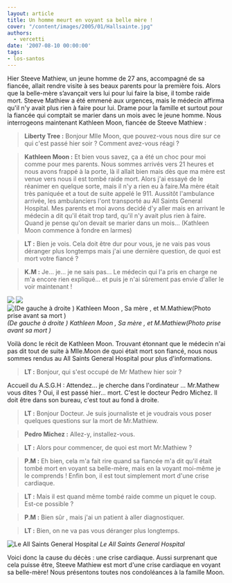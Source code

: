 ```yaml
---
layout: article
title: Un homme meurt en voyant sa belle mère !
cover: "/content/images/2005/01/Hallsainte.jpg"
authors:
  - vercetti
date: '2007-08-10 00:00:00'
tags:
- los-santos
---
```


Hier Steeve Mathiew, un jeune homme de 27 ans, accompagné de sa fiancée, allait rendre visite à ses beaux parents pour la première fois. Alors que la belle-mère s’avançait vers lui pour lui faire la bise, il tombe raide mort. Steeve Mathiew a été emmené aux urgences, mais le médecin affirma qu'il n'y avait plus rien à faire pour lui. Drame pour la famille et surtout pour la fiancée qui comptait se marier dans un mois avec le jeune homme. Nous interrogeons maintenant Kathleen Moon, fiancée de Steeve Mathiew :

> **Liberty Tree :** Bonjour Mlle Moon, que pouvez-vous nous dire sur ce qui c'est passé hier soir ? Comment avez-vous réagi ?

> **Kathleen Moon :** Et bien vous savez, ça a été un choc pour moi comme pour mes parents. Nous sommes arrivés vers 21 heures et nous avons frappé à la porte, là il allait bien mais dès que ma mère est venue vers nous il est tombé raide mort. Alors j'ai essayé de le réanimer en quelque sorte, mais il n'y a rien eu à faire.Ma mère était très paniquée et a tout de suite appelé le 911. Aussitôt l'ambulance arrivée, les ambulanciers l'ont transporté au All Saints General Hospital. Mes parents et moi avons decidé d'y aller mais en arrivant le médecin a dit qu'il était trop tard, qu'il n'y avait plus rien à faire. Quand je pense qu'on devait se marier dans un mois... (Kathleen Moon commence à fondre en larmes)

> **LT :** Bien je vois. Cela doit être dur pour vous, je ne vais pas vous déranger plus longtemps mais j'ai une dernière question, de quoi est mort votre fiancé ?

> **K.M :** Je... je... je ne sais pas... Le médecin qui l'a pris en charge ne m'a encore rien expliqué... et puis je n'ai sûrement pas envie d'aller le voir maintenant !

![](/content/images/2005/01/Filleveuve.jpg)
![](/content/images/2005/01/Mamanmoche.jpg)
![(De gauche à droite ) Kathleen Moon , Sa mère , et M.Mathiew(Photo prise avant sa mort )](/content/images/2005/01/MecMortCrise.jpg)
_(De gauche à droite ) Kathleen Moon , Sa mère , et M.Mathiew(Photo prise avant sa mort )_

Voilà donc le récit de Kathleen Moon. Trouvant étonnant que le médecin n'ai pas dit tout de suite à Mlle.Moon de quoi était mort son fiancé, nous nous sommes rendus au All Saints General Hospital pour plus d'informations.

> **LT :** Bonjour, qui s'est occupé de Mr Mathew hier soir ?

Accueil du A.S.G.H : Attendez... je cherche dans l'ordinateur ... Mr.Mathew vous dites ? Oui, il est passé hier... mort. C'est le docteur Pedro Michez. Il doit être dans son bureau, c'est tout au fond à droite.

> **LT :** Bonjour Docteur. Je suis journaliste et je voudrais vous poser quelques questions sur la mort de Mr.Mathiew.

> **Pedro Michez :** Allez-y, installez-vous.

> **LT :** Alors pour commencer, de quoi est mort Mr.Mathiew ?

> **P.M :** Eh bien, cela m'a fait rire quand sa fiancée m'a dit qu'il était tombé mort en voyant sa belle-mère, mais en la voyant moi-même je le comprends ! Enfin bon, il est tout simplement mort d'une crise cardiaque.

> **LT :** Mais il est quand même tombé raide comme un piquet le coup. Est-ce possible ?

> **P.M :** Bien sûr , mais j'ai un patient à aller diagnostiquer.

> **LT :** Bien, on ne va pas vous déranger plus longtemps.

![Le All Saints General Hospital](/content/images/2005/01/Hallsainte.jpg)
_Le All Saints General Hospital_

Voici donc la cause du décès : une crise cardiaque. Aussi surprenant que cela puisse être, Steeve Mathiew est mort d'une crise cardiaque en voyant sa belle-mère! Nous présentons toutes nos condoléances à la famille Moon.